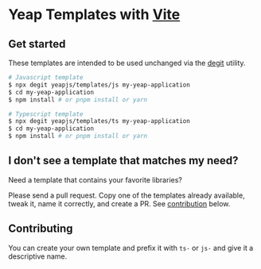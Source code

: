 # Yeap Templates with [Vite](https://vitejs.dev/)

## Get started

These templates are intended to be used unchanged via the [degit](https://github.com/Rich-Harris/degit) utility.

```bash
# Javascript template
$ npx degit yeapjs/templates/js my-yeap-application
$ cd my-yeap-application
$ npm install # or pnpm install or yarn
```

```bash
# Typescript template
$ npx degit yeapjs/templates/ts my-yeap-application
$ cd my-yeap-application
$ npm install # or pnpm install or yarn
```

## I don't see a template that matches my need?

Need a template that contains your favorite libraries? 
 
Please send a pull request. Copy one of the templates already available, tweak it, name it correctly, and create a PR. See [contribution](#contributing) below.

## Contributing

You can create your own template and prefix it with `ts-` or `js-` and give it a descriptive name.

